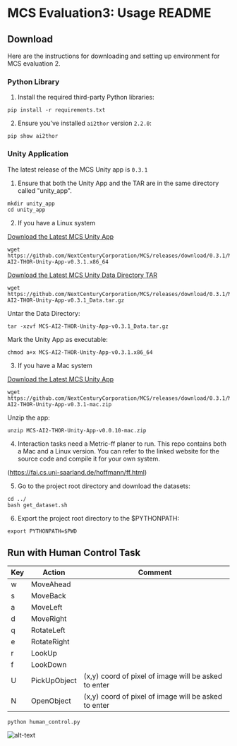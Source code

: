# MCS Evaluation3: Usage README

## Download

Here are the instructions for downloading and setting up environment for MCS evaluation 2.

### Python Library


1. Install the required third-party Python libraries:

```
pip install -r requirements.txt
```

2. Ensure you've installed `ai2thor` version `2.2.0`:

```
pip show ai2thor
```


### Unity Application

The latest release of the MCS Unity app is `0.3.1`

1. Ensure that both the Unity App and the TAR are in the same directory called "unity_app".

```
mkdir unity_app
cd unity_app
```

2. If you have a Linux system

[Download the Latest MCS Unity App](https://github.com/NextCenturyCorporation/MCS/releases/download/0.3.1/MCS-AI2-THOR-Unity-App-v0.3.1.x86_64)

```
wget https://github.com/NextCenturyCorporation/MCS/releases/download/0.3.1/MCS-AI2-THOR-Unity-App-v0.3.1.x86_64
```

[Download the Latest MCS Unity Data Directory TAR](https://github.com/NextCenturyCorporation/MCS/releases/download/0.3.1/MCS-AI2-THOR-Unity-App-v0.3.1_Data.tar.gz)

```
wget https://github.com/NextCenturyCorporation/MCS/releases/download/0.3.1/MCS-AI2-THOR-Unity-App-v0.3.1_Data.tar.gz
```

Untar the Data Directory:

```
tar -xzvf MCS-AI2-THOR-Unity-App-v0.3.1_Data.tar.gz
```

Mark the Unity App as executable:

```
chmod a+x MCS-AI2-THOR-Unity-App-v0.3.1.x86_64
```

3. If you have a Mac system

[Download the Latest MCS Unity App](https://github.com/NextCenturyCorporation/MCS/releases/download/0.3.1/MCS-AI2-THOR-Unity-App-v0.3.0-mac.zip)

```
wget https://github.com/NextCenturyCorporation/MCS/releases/download/0.3.1/MCS-AI2-THOR-Unity-App-v0.3.1-mac.zip
```
Unzip the app:

```
unzip MCS-AI2-THOR-Unity-App-v0.0.10-mac.zip
```

4. Interaction tasks need a Metric-ff planer to run. This repo contains both a Mac and a Linux version. You can refer to the linked website for the source code and compile it for your own system.

(https://fai.cs.uni-saarland.de/hoffmann/ff.html)

5. Go to the project root directory and download the datasets:

```
cd ../
bash get_dataset.sh
```

6. Export the project root directory to the $PYTHONPATH:

```
export PYTHONPATH=$PWD
```


## Run with Human Control Task

| Key | Action | Comment | 
| ------------ | ------------- | ------- |
| w | MoveAhead |  |
| s | MoveBack |  |
| a | MoveLeft |  |
| d | MoveRight |  |
| q | RotateLeft |  |
| e | RotateRight |  |
| r | LookUp |  |
| f | LookDown |  |
| U | PickUpObject | (x,y) coord of pixel of image will be asked to enter |
| N | OpenObject | (x,y) coord of pixel of image will be asked to enter |
```
python human_control.py
```
![alt-text](https://github.com/cyclone923/mcs_eval3/blob/master/demo_3.gif)
